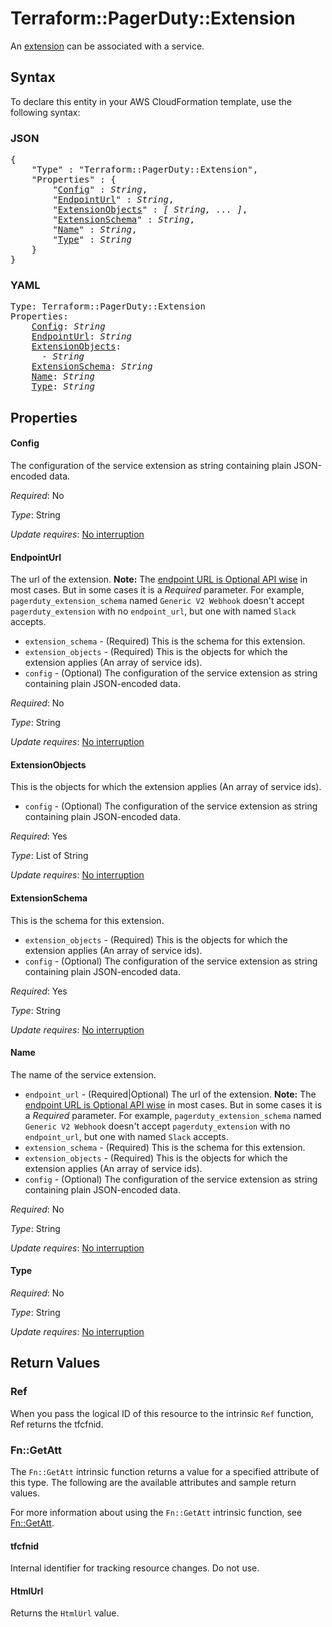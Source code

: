 # Terraform::PagerDuty::Extension

An [extension](https://v2.developer.pagerduty.com/v2/page/api-reference#!/Extensions/post_extensions) can be associated with a service.

## Syntax

To declare this entity in your AWS CloudFormation template, use the following syntax:

### JSON

<pre>
{
    "Type" : "Terraform::PagerDuty::Extension",
    "Properties" : {
        "<a href="#config" title="Config">Config</a>" : <i>String</i>,
        "<a href="#endpointurl" title="EndpointUrl">EndpointUrl</a>" : <i>String</i>,
        "<a href="#extensionobjects" title="ExtensionObjects">ExtensionObjects</a>" : <i>[ String, ... ]</i>,
        "<a href="#extensionschema" title="ExtensionSchema">ExtensionSchema</a>" : <i>String</i>,
        "<a href="#name" title="Name">Name</a>" : <i>String</i>,
        "<a href="#type" title="Type">Type</a>" : <i>String</i>
    }
}
</pre>

### YAML

<pre>
Type: Terraform::PagerDuty::Extension
Properties:
    <a href="#config" title="Config">Config</a>: <i>String</i>
    <a href="#endpointurl" title="EndpointUrl">EndpointUrl</a>: <i>String</i>
    <a href="#extensionobjects" title="ExtensionObjects">ExtensionObjects</a>: <i>
      - String</i>
    <a href="#extensionschema" title="ExtensionSchema">ExtensionSchema</a>: <i>String</i>
    <a href="#name" title="Name">Name</a>: <i>String</i>
    <a href="#type" title="Type">Type</a>: <i>String</i>
</pre>

## Properties

#### Config

The configuration of the service extension as string containing plain JSON-encoded data.

_Required_: No

_Type_: String

_Update requires_: [No interruption](https://docs.aws.amazon.com/AWSCloudFormation/latest/UserGuide/using-cfn-updating-stacks-update-behaviors.html#update-no-interrupt)

#### EndpointUrl

The url of the extension.
**Note:** The [endpoint URL is Optional API wise](https://api-reference.pagerduty.com/#!/Extensions/post_extensions) in most cases. But in some cases it is a _Required_ parameter. For example, `pagerduty_extension_schema` named `Generic V2 Webhook` doesn't accept `pagerduty_extension` with no `endpoint_url`, but one with named `Slack` accepts.
* `extension_schema` - (Required) This is the schema for this extension.
* `extension_objects` - (Required) This is the objects for which the extension applies (An array of service ids).
* `config` - (Optional) The configuration of the service extension as string containing plain JSON-encoded data.

_Required_: No

_Type_: String

_Update requires_: [No interruption](https://docs.aws.amazon.com/AWSCloudFormation/latest/UserGuide/using-cfn-updating-stacks-update-behaviors.html#update-no-interrupt)

#### ExtensionObjects

This is the objects for which the extension applies (An array of service ids).
* `config` - (Optional) The configuration of the service extension as string containing plain JSON-encoded data.

_Required_: Yes

_Type_: List of String

_Update requires_: [No interruption](https://docs.aws.amazon.com/AWSCloudFormation/latest/UserGuide/using-cfn-updating-stacks-update-behaviors.html#update-no-interrupt)

#### ExtensionSchema

This is the schema for this extension.
* `extension_objects` - (Required) This is the objects for which the extension applies (An array of service ids).
* `config` - (Optional) The configuration of the service extension as string containing plain JSON-encoded data.

_Required_: Yes

_Type_: String

_Update requires_: [No interruption](https://docs.aws.amazon.com/AWSCloudFormation/latest/UserGuide/using-cfn-updating-stacks-update-behaviors.html#update-no-interrupt)

#### Name

The name of the service extension.
* `endpoint_url` - (Required|Optional) The url of the extension.
**Note:** The [endpoint URL is Optional API wise](https://api-reference.pagerduty.com/#!/Extensions/post_extensions) in most cases. But in some cases it is a _Required_ parameter. For example, `pagerduty_extension_schema` named `Generic V2 Webhook` doesn't accept `pagerduty_extension` with no `endpoint_url`, but one with named `Slack` accepts.
* `extension_schema` - (Required) This is the schema for this extension.
* `extension_objects` - (Required) This is the objects for which the extension applies (An array of service ids).
* `config` - (Optional) The configuration of the service extension as string containing plain JSON-encoded data.

_Required_: No

_Type_: String

_Update requires_: [No interruption](https://docs.aws.amazon.com/AWSCloudFormation/latest/UserGuide/using-cfn-updating-stacks-update-behaviors.html#update-no-interrupt)

#### Type

_Required_: No

_Type_: String

_Update requires_: [No interruption](https://docs.aws.amazon.com/AWSCloudFormation/latest/UserGuide/using-cfn-updating-stacks-update-behaviors.html#update-no-interrupt)

## Return Values

### Ref

When you pass the logical ID of this resource to the intrinsic `Ref` function, Ref returns the tfcfnid.

### Fn::GetAtt

The `Fn::GetAtt` intrinsic function returns a value for a specified attribute of this type. The following are the available attributes and sample return values.

For more information about using the `Fn::GetAtt` intrinsic function, see [Fn::GetAtt](https://docs.aws.amazon.com/AWSCloudFormation/latest/UserGuide/intrinsic-function-reference-getatt.html).

#### tfcfnid

Internal identifier for tracking resource changes. Do not use.

#### HtmlUrl

Returns the <code>HtmlUrl</code> value.

